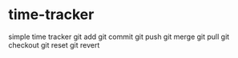 # time-tracker
simple time tracker
git add
git commit 
git push 
git merge 
git pull
git checkout
git reset 
git revert 
